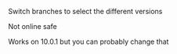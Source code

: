 Switch branches to select the different versions

Not online safe

Works on 10.0.1 but you can probably change that
